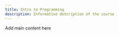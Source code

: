 ```yaml
---
title: Intro to Programming
description: Informative description of the course
---
```


Add main content here
